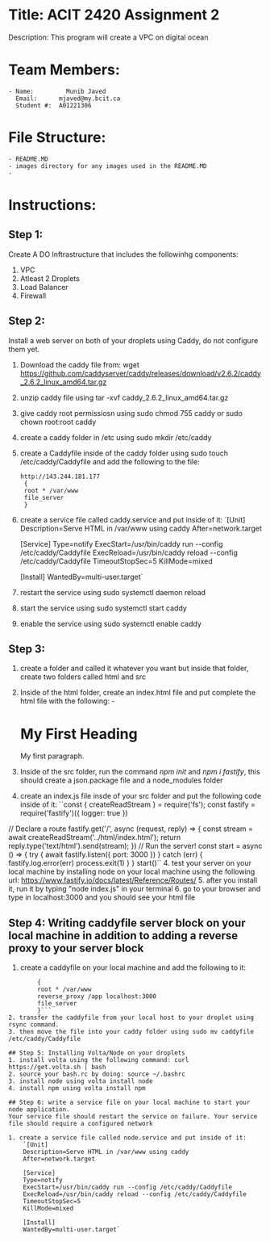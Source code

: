 #   Title: ACIT 2420 Assignment 2

Description: This program will create a VPC on digital ocean

# Team Members: 
    - Name: 	    Munib Javed
      Email:      mjaved@my.bcit.ca
      Student #:  A01221306


# File Structure:
    - README.MD
    - images directory for any images used in the README.MD
    - 

# Instructions:

## Step 1:

Create A DO Inftrastructure that includes the followinhg components:
1. VPC
2. Atleast 2 Droplets
3. Load Balancer 
4. Firewall

## Step 2:
Install a web server on both of your droplets using Caddy, do not configure them yet.

1. Download the caddy file from: wget https://github.com/caddyserver/caddy/releases/download/v2.6.2/caddy_2.6.2_linux_amd64.tar.gz
2. unzip caddy file using tar -xvf caddy_2.6.2_linux_amd64.tar.gz
3. give caddy root permissiosn using sudo chmod 755 caddy or sudo chown root:root caddy
4. create  a caddy folder in /etc using sudo mkdir /etc/caddy
5. create a Caddyfile inside of the caddy folder using sudo touch /etc/caddy/Caddyfile and add the following to the file:
   ```
   http://143.244.181.177 
    {
	root * /var/www
	file_server
    }
    ```
6. create a service file called caddy.service and put inside of it: 
    `[Unit]
    Description=Serve HTML in /var/www using caddy
    After=network.target

    [Service]
    Type=notify 
    ExecStart=/usr/bin/caddy run --config /etc/caddy/Caddyfile
    ExecReload=/usr/bin/caddy reload --config /etc/caddy/Caddyfile
    TimeoutStopSec=5
    KillMode=mixed

    [Install]
    WantedBy=multi-user.target`


7. restart the service using sudo systemctl daemon reload
8. start the service using sudo systemctl start caddy
9. enable the service using sudo systemctl enable caddy


## Step 3:
1. create a folder and called it whatever you want but inside that folder, create two folders called html and src
2. Inside of the html folder, create an index.html file and put complete the html file with the following:
    -<!DOCTYPE html>
    <html>
    <body>

    <h1>My First Heading</h1>
    <p>My first paragraph.</p>

    </body>
    </html>
3. Inside of the src folder, run the command *npm init* and *npm i fastify*, this should create a json.package file and a node_modules folder
4. create an index.js file insde of your src folder and put the following code inside of it:
    ``const { createReadStream } = require('fs');
       const fastify = require('fastify')({ logger: true })

// Declare a route
fastify.get('/', async (request, reply) => {
  const stream = await createReadStream('../html/index.html');
  return reply.type('text/html').send(stream);
})
// Run the server!
const start = async () => {
  try {
    await fastify.listen({ port: 3000 })
  } catch (err) {
    fastify.log.error(err)
    process.exit(1)
  }
}
start()``
4. test your server on your local machine by installing node on your local machine using the following url:
    https://www.fastify.io/docs/latest/Reference/Routes/
5. after you install it, run it by typing "node index.js" in your terminal
6. go to your browser and type in localhost:3000 and you should see your html file

## Step 4: Writing caddyfile server block on your local machine in addition to adding a reverse proxy to your server block
1. create a caddyfile on your local machine and add the following to it:
```http://143.244.181.177  
        {   
        root * /var/www
        reverse_proxy /app localhost:3000
        file_server
        }```
2. transfer the caddyfile from your local host to your droplet using rsync command. 
3. then move the file into your caddy folder using sudo mv caddyfile /etc/caddy/Caddyfile

## Step 5: Installing Volta/Node on your droplets
1. install volta using the following command: curl https://get.volta.sh | bash
2. source your bash.rc by doing: source ~/.bashrc
3. install node using volta install node
4. install npm using volta install npm

## Step 6: write a service file on your local machine to start your node application.
Your service file should restart the service on failure. Your service file should require a configured network

1. create a service file called node.service and put inside of it: 
    `[Unit]
    Description=Serve HTML in /var/www using caddy
    After=network.target

    [Service]
    Type=notify 
    ExecStart=/usr/bin/caddy run --config /etc/caddy/Caddyfile
    ExecReload=/usr/bin/caddy reload --config /etc/caddy/Caddyfile
    TimeoutStopSec=5
    KillMode=mixed

    [Install]
    WantedBy=multi-user.target`
